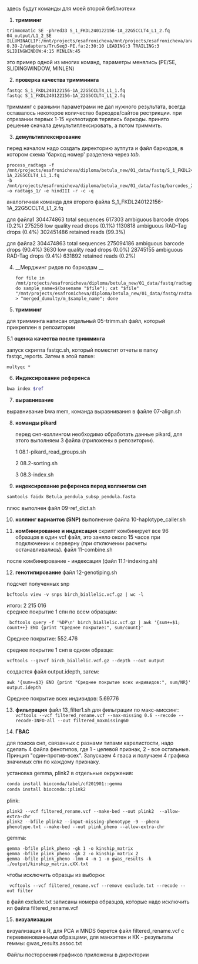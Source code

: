 здесь будут команды для моей второй библиотеки
1. __тримминг__
```
trimmomatic SE -phred33 S_1_FKDL240122156-1A_22G5CCLT4_L1_2.fq 04_output/L1_2_SE ILLUMINACLIP:/mnt/projects/esafronicheva/mnt/projects/esafronicheva/anaconda_new/envs/Trimm/share/trimmomatic-0.39-2/adapters/TruSeq3-PE.fa:2:30:10 LEADING:3 TRAILING:3 SLIDINGWINDOW:4:15 MINLEN:45
```
это пример одной из многих команд, параметры менялись (PE/SE, SLIDINGWINDOW, MINLEN)

2. __проверка качества триммиинга__
```
fastqc S_1_FKDL240122156-1A_22G5CCLT4_L1_1.fq
fastqc S_1_FKDL240122156-1A_22G5CCLT4_L1_2.fq
```
тримминг с разными параметрами не дал нужного результата, всегда оставалось некоторое количество баркодов/сайтов рестрикции. 
при отрезании первых 1-15 нуклеотидов терялись баркоды. принято решение сначала демультиплексировать, а потом триммить.

3. __демультиплексирование__
   
перед началом надо создать директорию аутпута и файл баркодов, в котором схема 'баркод номер' разделена через _tab_.
```
process_radtags -f /mnt/projects/esafronicheva/diploma/betula_new/01_data/fastq/S_1_FKDL240122156-1A_22G5CCLT4_L1_1.fq 
-b /mnt/projects/esafronicheva/diploma/betula_new/01_data/fastq/barcodes_24.txt -o radtags_1/ -e hindIII -r -c -q
```
аналогичная команда для второго файла S_1_FKDL240122156-1A_22G5CCLT4_L1_2.fq

для файла1
304474863 total sequences 617303 ambiguous barcode drops (0.2%) 
275256 low quality read drops (0.1%) 1130818 ambiguous RAD-Tag drops (0.4%)
302451486 retained reads (99.3%)

для файла2
304474863 total sequences
275094186 ambiguous barcode drops (90.4%)
     3630 low quality read drops (0.0%)
 28745155 ambiguous RAD-Tag drops (9.4%)
   631892 retained reads (0.2%)

4. __Мерджинг ридов по баркодам __
   ```
   for file in /mnt/projects/esafronicheva/diploma/betula_new/01_data/fastq/radtags_1/*.fq; do sample_name=$(basename "$file"); cat "$file" "/mnt/projects/esafronicheva/diploma/betula_new/01_data/fastq/radtags_2/$sample_name" > "merged_dumulty/m_$sample_name"; done
   ```
5. __тримминг__
   
для тримминга написан отдельный 05-trimm.sh файл, который прикреплен в репозитории

 5.1 __оценка качества после тримминга__

 запуск скрипта fastqc.sh, который поместит отчеты в папку fastqc_reports. Затем в этой папке:

 ```
multyqc *

 ```

6. __Индексирование референса__
``` bash
bwa index $ref
```

7. __выравнивание__
   
выравнивание bwa mem, команда выравнивания в файле 07-align.sh

8. __команды pikard__

   перед снп-коллингом необходимо обработать данные pikard, для этого выполняем 3 файла (приложены в репозитории).
   
   1 08.1-pikard_read_groups.sh
   
   2 08.2-sorting.sh
   
   3 08.3-index.sh
9. __индексирование референса перед коллингом снп__ 

``` bash 
samtools faidx Betula_pendula_subsp_pendula.fasta
```
плюс выполнен файл 09-ref_dict.sh 

10. __коллинг вариантов (SNP)__
выполнение файла 10-haplotype_caller.sh

11. __комбинирование и индексация__
скрипт комбинирует все 96 образцов в один vcf файл, это заняло около 15 часов при подключении к серверну (при отключении расчеты останавливались). файл 11-combine.sh

после комбинирование - индексация (файл 11.1-indexing.sh)

12. __генотипирование__
    файл 12-genotiping.sh

подсчет полученных snp 

```
bcftools view -v snps birch_biallelic.vcf.gz | wc -l
```    
итого: 2 215 016    
среднее покрытие 1 спн по всем образцам:
```
 bcftools query -f '%DP\n' birch_biallelic.vcf.gz | awk '{sum+=$1; count++} END {print "Среднее покрытие:", sum/count}'
```
Среднее покрытие: 552.476

среднее покрытие 1 снп в одном образце: 
```
vcftools --gzvcf birch_biallelic.vcf.gz --depth --out output
```
создастся файл  output.idepth, затем:
```
awk '{sum+=$3} END {print "Среднее покрытие всех индивидов:", sum/NR}' output.idepth
```
Среднее покрытие всех индивидов: 5.69776

13. __фильтрация__
    файл 13_filter1.sh
    для фильтрации по макс-миссинг:
    ``
    vcftools --vcf filtered_rename.vcf --max-missing 0.6 --recode --recode-INFO-all --out filtered_maxmissing60
    ``
    
15. __ГВАС__

для поиска снп, связанных с разнами типами карелистости, надо сделать 4 файла фенотипов, где 1 - целевой признак, 2 - все остальные. Принцип "один-против-всех". Запускаем 4 гваса и получаем 4 графика значимых спн по каждому признаку. 

установка gemma, plink2 в отдельные окружения:

```bash
conda install bioconda/label/cf201901::gemma
conda install bioconda::plink2
```

   plink:
```
plink2 --vcf filtered_rename.vcf --make-bed --out plink2  --allow-extra-chr
plink2 --bfile plink2 --input-missing-phenotype -9 --pheno phenotype.txt --make-bed --out plink_pheno --allow-extra-chr
```

   gemma:
```
gemma -bfile plink_pheno -gk 1 -o kinship_matrix 
gemma -bfile plink_pheno -gk 2 -o kinship_matrix_2
gemma -bfile plink_pheno -lmm 4 -n 1 -o gwas_results -k ./output/kinship_matrix.cXX.txt
```

чтобы исключить образцы из выборки: 
```
 vcftools --vcf filtered_rename.vcf --remove exclude.txt --recode --out filter
```
в файл exclude.txt записаны номера образцов, которые надо исключить ил файла filtered_rename.vcf

15. __визуализации__

визуализация в R, для PCA и MNDS берется файл filtered_rename.vcf с переименованными образцами, для манхэттен и КК - результаты геммы: gwas_results.assoc.txt

Файлы постороения графиков приложены в директории




